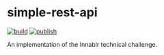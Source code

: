 # simple-rest-api

[![build](https://github.com/kedoodle/simple-rest-api/actions/workflows/build.yaml/badge.svg)](https://github.com/kedoodle/simple-rest-api/actions/workflows/build.yaml)
[![publish](https://github.com/kedoodle/simple-rest-api/actions/workflows/publish.yaml/badge.svg)](https://github.com/kedoodle/simple-rest-api/actions/workflows/publish.yaml)

An implementation of the Innablr technical challenge.
